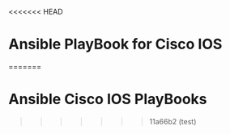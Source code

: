 <<<<<<< HEAD
# Ansible PlayBook for Cisco IOS 
=======
# Ansible Cisco IOS PlayBooks
>>>>>>> 11a66b2 (test)
